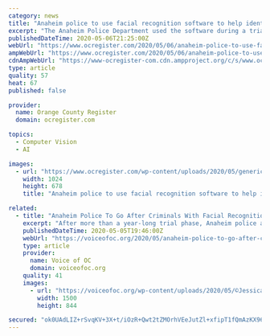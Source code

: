 ```yaml
---
category: news
title: "Anaheim police to use facial recognition software to help identify suspects"
excerpt: "The Anaheim Police Department used the software during a trial, during which it helped solve more than 150 cases."
publishedDateTime: 2020-05-06T21:25:00Z
webUrl: "https://www.ocregister.com/2020/05/06/anaheim-police-to-use-facial-recognition-software-to-help-identify-suspects/"
ampWebUrl: "https://www.ocregister.com/2020/05/06/anaheim-police-to-use-facial-recognition-software-to-help-identify-suspects/amp/"
cdnAmpWebUrl: "https://www-ocregister-com.cdn.ampproject.org/c/s/www.ocregister.com/2020/05/06/anaheim-police-to-use-facial-recognition-software-to-help-identify-suspects/amp/"
type: article
quality: 57
heat: 67
published: false

provider:
  name: Orange County Register
  domain: ocregister.com

topics:
  - Computer Vision
  - AI

images:
  - url: "https://www.ocregister.com/wp-content/uploads/2020/05/generic-hazmat-crime-scene-04-1.jpg?w=1024&h=678"
    width: 1024
    height: 678
    title: "Anaheim police to use facial recognition software to help identify suspects"

related:
  - title: "Anaheim Police To Go After Criminals With Facial Recognition Software"
    excerpt: "After more than a year-long trial phase, Anaheim police are set to get an annual subscription to a facial recognition software that compares images of unknown individuals suspected of crimes against known offender databases consisting of booking mugshots of those arrested and booked for criminal offenses."
    publishedDateTime: 2020-05-05T19:46:00Z
    webUrl: "https://voiceofoc.org/2020/05/anaheim-police-to-go-after-criminals-with-facial-recognition-software/"
    type: article
    provider:
      name: Voice of OC
      domain: voiceofoc.org
    quality: 41
    images:
      - url: "https://voiceofoc.org/wp-content/uploads/2020/05/©JessicaRuiz_2019_Anaheim-6EDIT.jpg"
        width: 1500
        height: 844

secured: "ok0UAdLIZ+rSvqKV+3X+t/iOzR+Qwt2tZMOrhVEeJutZl+xfipT1fQmAzKX96pHHwaU7Y1hye3YPf+EPceySX2/Y/mJhxEY+EjKWmK+kABSZnyD3fTWKwqXofFcTux9aKZ/ilN/K3jgDi3j+f4BrSL5arXpT+Oj3PRGfNHUx7g9K6Vxpg30867vi752swU4V//wFS9TWLPNGpQ7yJohtPfa7MUq6wt+N1TjOuEHNS78d504a2FBeprmkxiyi4af2+IJrXfxY7vhOUPci6O3zEpjlQ52+kaAqjpIPzMEu16LvdshNbQng26iDucw43l04;8h3eft7efX5cc5v1r3+TDQ=="
---
```


